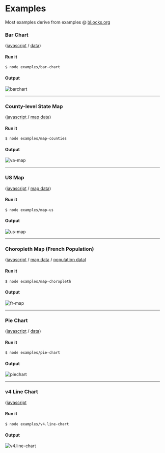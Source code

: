 # Examples

Most examples derive from examples @ [bl.ocks.org](https://bl.ocks.org/)

### Bar Chart

([javascript](bar-chart.js) / [data](data/barchart.tsv))

#### Run it

```
$ node examples/bar-chart
```

#### Output

![barchart](https://cloud.githubusercontent.com/assets/425966/16858768/5af46f86-49f7-11e6-85d0-bcca91045d8f.png)

----

### County-level State Map

([javascript](map-counties.js) / [map data](data/va-counties.json))

#### Run it

```
$ node examples/map-counties
```

#### Output

![va-map](https://cloud.githubusercontent.com/assets/425966/16857605/f0bd2886-49ee-11e6-8eda-d7513e32c717.png)

----

### US Map

([javascript](map-us.js) / [map data](data/us.json))

#### Run it

```
$ node examples/map-us
```

#### Output

![us-map](https://cloud.githubusercontent.com/assets/425966/16857826/78cbbf66-49f0-11e6-94ed-2ff2d82b4b52.png)

----

### Choropleth Map (French Population)

([javascript](map-choropleth.js) / [map data](data/france.json) / [population data](data/))

#### Run it

```
$ node examples/map-choropleth
```

#### Output

![fr-map](https://cloud.githubusercontent.com/assets/425966/16896763/33e19052-4b6b-11e6-9f99-3b6ae66d6328.png)

----

### Pie Chart

([javascript](pie-chart.js) / [data](data/piechart.csv))

#### Run it

```
$ node examples/pie-chart
```

#### Output

![piechart](https://cloud.githubusercontent.com/assets/425966/16859544/b840a4a6-49fd-11e6-8ca1-fbe03bb76400.png)

----

### v4 Line Chart

([javascript](v4.line-chart.js)

#### Run it

```
$ node examples/v4.line-chart
```

#### Output

![v4.line-chart](https://cloud.githubusercontent.com/assets/425966/17641565/804534b0-60f3-11e6-8b5a-963e59805d87.png)
